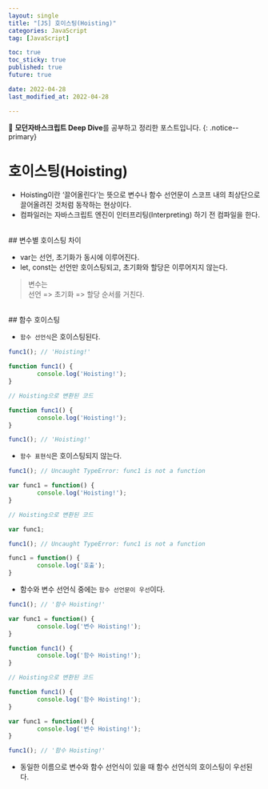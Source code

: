 ```yaml
---
layout: single
title: "[JS] 호이스팅(Hoisting)"
categories: JavaScript
tag: [JavaScript]

toc: true
toc_sticky: true
published: true
future: true

date: 2022-04-28
last_modified_at: 2022-04-28

---
```


📄 **모던자바스크립트 Deep Dive**를 공부하고 정리한 포스트입니다.
{: .notice--primary}


# 호이스팅(Hoisting)

- Hoisting이란 ‘끌어올린다’는 뜻으로 변수나 함수 선언문이 스코프 내의 최상단으로 끌어올려진 것처럼 동작하는 현상이다.
- 컴파일러는 자바스크립트 엔진이 인터프리팅(Interpreting) 하기 전 컴파일을 한다.

<br />
## 변수별 호이스팅 차이

- var는 선언, 초기화가 동시에 이루어진다.
- let, const는 선언만 호이스팅되고, 초기화와 할당은 이루어지지 않는다.

> 변수는 <br />
> 선언 => 초기화 => 할당 순서를 거친다.

<br />
## 함수 호이스팅

- `함수 선언식`은 호이스팅된다.

```js
func1(); // 'Hoisting!'

function func1() {
		console.log('Hoisting!');
}
```


```js
// Hoisting으로 변환된 코드

function func1() {
		console.log('Hoisting!');
}

func1(); // 'Hoisting!'
```


- `함수 표현식`은 호이스팅되지 않는다.

```js
func1(); // Uncaught TypeError: func1 is not a function

var func1 = function() {
		console.log('Hoisting!');
}
```


```js
// Hoisting으로 변환된 코드

var func1;

func1(); // Uncaught TypeError: func1 is not a function

func1 = function() {
		console.log('호출');
}
```


- 함수와 변수 선언식 중에는 `함수 선언문이 우선`이다.

```js
func1(); // '함수 Hoisting!'

var func1 = function() {
		console.log('변수 Hoisting!');
}

function func1() {
		console.log('함수 Hoisting!');
}
```


```js
// Hoisting으로 변환된 코드

function func1() {
		console.log('함수 Hoisting!');
}

var func1 = function() {
		console.log('변수 Hoisting!');
}

func1(); // '함수 Hoisting!'
```

- 동일한 이름으로 변수와 함수 선언식이 있을 때 함수 선언식의 호이스팅이 우선된다.

